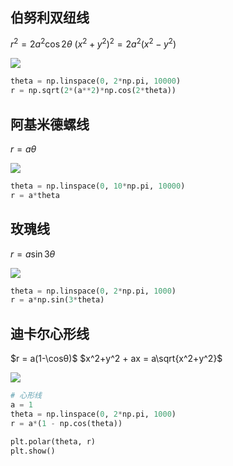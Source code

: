 ## 伯努利双纽线
$r^2 = 2a^2\cos 2θ$
$(x^2+y^2)^2 = 2a^2(x^2-y^2)$ 

![](../Resources/函数图形/img_name2020-10-27-15-00-46.png)

```py
theta = np.linspace(0, 2*np.pi, 10000)
r = np.sqrt(2*(a**2)*np.cos(2*theta))
```

## 阿基米德螺线
$r = aθ$


![](../Resources/函数图形/img_name2020-10-27-15-11-04.png)

```py
theta = np.linspace(0, 10*np.pi, 10000)
r = a*theta
```

## 玫瑰线
$r = a\sin 3θ$ 

![](../Resources/函数图形/img_name2020-10-27-15-14-16.png)

```py
theta = np.linspace(0, 2*np.pi, 1000)
r = a*np.sin(3*theta)
```
## 迪卡尔心形线
$r = a(1-\cosθ)$ 
$x^2+y^2 + ax = a\sqrt{x^2+y^2}$ 

![](../Resources/函数图形/2020-10-27-14-48-33.png)

```py
# 心形线
a = 1
theta = np.linspace(0, 2*np.pi, 1000)
r = a*(1 - np.cos(theta))

plt.polar(theta, r)
plt.show()

```
